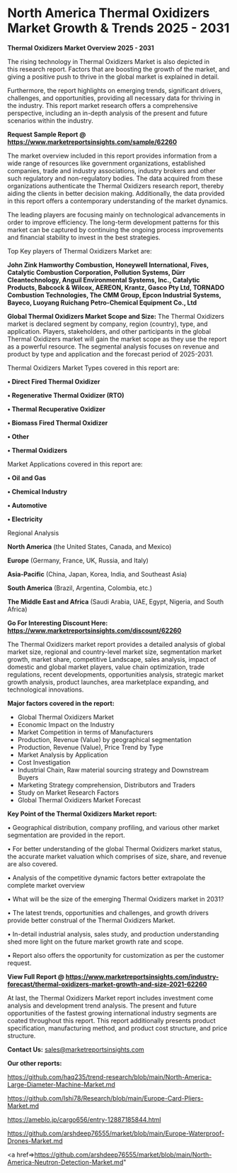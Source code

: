# North America Thermal Oxidizers Market Growth & Trends 2025 - 2031

<Strong> Thermal Oxidizers Market Overview 2025 - 2031</strong>

The rising technology in Thermal Oxidizers Market is also depicted in this research report. Factors that are boosting the growth of the market, and giving a positive push to thrive in the global market is explained in detail.

Furthermore, the report highlights on emerging trends, significant drivers, challenges, and opportunities, providing all necessary data for thriving in the industry. This report market research offers a comprehensive perspective, including an in-depth analysis of the present and future scenarios within the industry.

<strong>Request Sample Report @ <a href=https://www.marketreportsinsights.com/sample/62260>https://www.marketreportsinsights.com/sample/62260</a></strong>

The market overview included in this report provides information from a wide range of resources like government organizations, established companies, trade and industry associations, industry brokers and other such regulatory and non-regulatory bodies. The data acquired from these organizations authenticate the Thermal Oxidizers research report, thereby aiding the clients in better decision making. Additionally, the data provided in this report offers a contemporary understanding of the market dynamics.

The leading players are focusing mainly on technological advancements in order to improve efficiency. The long-term development patterns for this market can be captured by continuing the ongoing process improvements and financial stability to invest in the best strategies.

Top Key players of Thermal Oxidizers Market are:

<strong>John Zink Hamworthy Combustion, Honeywell International, Fives, Catalytic Combustion Corporation, Pollution Systems, Dürr Cleantechnology, Anguil Environmental Systems, Inc., Catalytic Products, Babcock & Wilcox, AEREON, Krantz, Gasco Pty Ltd, TORNADO Combustion Technologies, The CMM Group, Epcon Industrial Systems, Bayeco, Luoyang Ruichang Petro-Chemical Equipment Co., Ltd</strong>

<strong><b>Global Thermal Oxidizers Market Scope and Size:</b></strong>
The Thermal Oxidizers market is declared segment by company, region (country), type, and application. Players, stakeholders, and other participants in the global Thermal Oxidizers market will gain the market scope as they use the report as a powerful resource. The segmental analysis focuses on revenue and product by type and application and the forecast period of 2025-2031.

Thermal Oxidizers Market Types covered in this report are:

<strong>• Direct Fired Thermal Oxidizer

• Regenerative Thermal Oxidizer (RTO)

• Thermal Recuperative Oxidizer

• Biomass Fired Thermal Oxidizer

• Other

• Thermal Oxidizers</strong>

Market Applications covered in this report are:

<strong>• Oil and Gas

• Chemical Industry

• Automotive

• Electricity</strong> 

Regional Analysis

<strong>North America</strong> (the United States, Canada, and Mexico)

<strong>Europe</strong> (Germany, France, UK, Russia, and Italy)

<strong>Asia-Pacific</strong> (China, Japan, Korea, India, and Southeast Asia)

<strong>South America</strong> (Brazil, Argentina, Colombia, etc.)

<strong>The Middle East and Africa</strong> (Saudi Arabia, UAE, Egypt, Nigeria, and South Africa)

<strong>Go For Interesting Discount Here: <a href=https://www.marketreportsinsights.com/discount/62260>https://www.marketreportsinsights.com/discount/62260</a></strong>

The Thermal Oxidizers market report provides a detailed analysis of global market size, regional and country-level market size, segmentation market growth, market share, competitive Landscape, sales analysis, impact of domestic and global market players, value chain optimization, trade regulations, recent developments, opportunities analysis, strategic market growth analysis, product launches, area marketplace expanding, and technological innovations.

<strong><b>Major factors covered in the report:</b></strong>
<ul>
  <li>Global Thermal Oxidizers Market </li>
  <li>Economic Impact on the Industry</li>
  <li>Market Competition in terms of Manufacturers</li>
  <li>Production, Revenue (Value) by geographical segmentation</li>
  <li>Production, Revenue (Value), Price Trend by Type</li>
  <li>Market Analysis by Application</li>
  <li>Cost Investigation</li>
  <li>Industrial Chain, Raw material sourcing strategy and Downstream Buyers</li>
  <li>Marketing Strategy comprehension, Distributors and Traders</li>
  <li>Study on Market Research Factors</li>
  <li>Global Thermal Oxidizers Market Forecast</li>
</ul>

<strong><b>Key Point of the Thermal Oxidizers Market report:</b></strong>

• Geographical distribution, company profiling, and various other market segmentation are provided in the report.

• For better understanding of the global Thermal Oxidizers market status, the accurate market valuation which comprises of size, share, and revenue are also covered.

• Analysis of the competitive dynamic factors better extrapolate the complete market overview

• What will be the size of the emerging Thermal Oxidizers market in 2031?

• The latest trends, opportunities and challenges, and growth drivers provide better construal of the Thermal Oxidizers Market.

• In-detail industrial analysis, sales study, and production understanding shed more light on the future market growth rate and scope.

• Report also offers the opportunity for customization as per the customer request.

<strong><b>View Full Report @ <a href=https://www.marketreportsinsights.com/industry-forecast/thermal-oxidizers-market-growth-and-size-2021-62260>https://www.marketreportsinsights.com/industry-forecast/thermal-oxidizers-market-growth-and-size-2021-62260</a></b></strong>


At last, the Thermal Oxidizers Market report includes investment come analysis and development trend analysis. The present and future opportunities of the fastest growing international industry segments are coated throughout this report. This report additionally presents product specification, manufacturing method, and product cost structure, and price structure.

<strong>Contact Us:</strong>
sales@marketreportsinsights.com

<strong>Our other reports:</strong>

<a href=https://github.com/haq235/trend-research/blob/main/North-America-Large-Diameter-Machine-Market.md>https://github.com/haq235/trend-research/blob/main/North-America-Large-Diameter-Machine-Market.md</a>

<a href=https://github.com/Ishi78/Research/blob/main/Europe-Card-Pliers-Market.md>https://github.com/Ishi78/Research/blob/main/Europe-Card-Pliers-Market.md</a>

<a href=https://ameblo.jp/cargo656/entry-12887185844.html>https://ameblo.jp/cargo656/entry-12887185844.html</a>

<a href=https://github.com/arshdeep76555/market/blob/main/Europe-Waterproof-Drones-Market.md>https://github.com/arshdeep76555/market/blob/main/Europe-Waterproof-Drones-Market.md</a>

<a href=>https://github.com/arshdeep76555/market/blob/main/North-America-Neutron-Detection-Market.md</a>"
